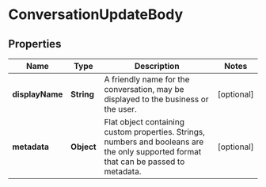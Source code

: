 

# ConversationUpdateBody

## Properties

Name | Type | Description | Notes
------------ | ------------- | ------------- | -------------
**displayName** | **String** | A friendly name for the conversation, may be displayed to the business or the user.  |  [optional]
**metadata** | **Object** | Flat object containing custom properties. Strings, numbers and booleans are the only supported format that can be passed to metadata.  |  [optional]



